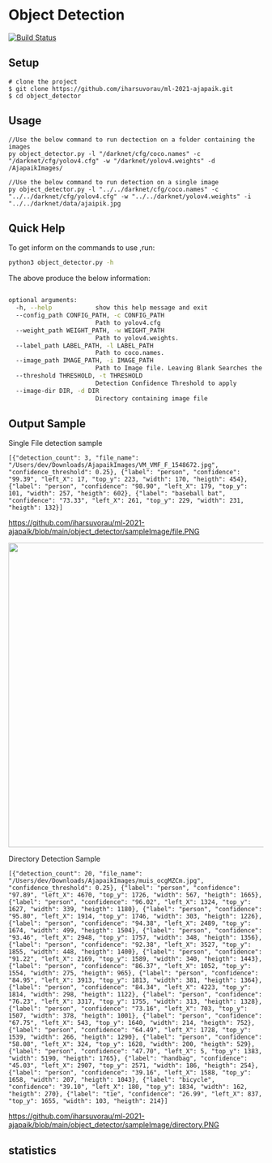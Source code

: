 # Object Detection
[![Build Status](https://travis-ci.org/joemccann/dillinger.svg?branch=master)](https://travis-ci.org/joemccann/dillinger)

## Setup
```
# clone the project
$ git clone https://github.com/iharsuvorau/ml-2021-ajapaik.git
$ cd object_detector
```
## Usage
```
//Use the below command to run dectection on a folder containing the images
py object_detector.py -l "/darknet/cfg/coco.names" -c "/darknet/cfg/yolov4.cfg" -w "/darknet/yolov4.weights" -d /AjapaikImages/

//Use the below command to run detection on a single image
py object_detector.py -l "../../darknet/cfg/coco.names" -c "../../darknet/cfg/yolov4.cfg" -w "../../darknet/yolov4.weights" -i "../../darknet/data/ajaipik.jpg
```


## Quick Help
To get inform on the commands to use ,run:
```sh
python3 object_detector.py -h
```
The above produce the below information:
```sh

optional arguments:
  -h, --help            show this help message and exit
  --config_path CONFIG_PATH, -c CONFIG_PATH
                        Path to yolov4.cfg
  --weight_path WEIGHT_PATH, -w WEIGHT_PATH
                        Path to yolov4.weights.
  --label_path LABEL_PATH, -l LABEL_PATH
                        Path to coco.names.
  --image_path IMAGE_PATH, -i IMAGE_PATH
                        Path to Image file. Leaving Blank Searches the current directory
  --threshold THRESHOLD, -t THRESHOLD
                        Detection Confidence Threshold to apply
  --image-dir DIR, -d DIR
                        Directory containing image file
```
## Output Sample
Single File detection sample
```
[{"detection_count": 3, "file_name": "/Users/dev/Downloads/AjapaikImages/VM_VMF_F_1548672.jpg", "confidence_threshold": 0.25}, {"label": "person", "confidence": "99.39", "left_X": 17, "top_y": 223, "width": 170, "heigth": 454}, {"label": "person", "confidence": "98.90", "left_X": 179, "top_y": 101, "width": 257, "heigth": 602}, {"label": "baseball bat", "confidence": "73.33", "left_X": 261, "top_y": 229, "width": 231, "heigth": 132}]

```
https://github.com/iharsuvorau/ml-2021-ajapaik/blob/main/object_detector/sampleImage/file.PNG

<kbd><img src="../ml-2021-ajapaik/blob/main/object_detector/sampleImage/file.PNG" width="600" height="600"> <kbd>

Directory Detection Sample
```
[{"detection_count": 20, "file_name": "/Users/dev/Downloads/AjapaikImages/muis_ocgMZCm.jpg", "confidence_threshold": 0.25}, {"label": "person", "confidence": "97.89", "left_X": 4670, "top_y": 1726, "width": 567, "heigth": 1665}, {"label": "person", "confidence": "96.02", "left_X": 1324, "top_y": 1627, "width": 339, "heigth": 1180}, {"label": "person", "confidence": "95.80", "left_X": 1914, "top_y": 1746, "width": 303, "heigth": 1226}, {"label": "person", "confidence": "94.38", "left_X": 2489, "top_y": 1674, "width": 499, "heigth": 1504}, {"label": "person", "confidence": "93.46", "left_X": 2948, "top_y": 1757, "width": 348, "heigth": 1356}, {"label": "person", "confidence": "92.38", "left_X": 3527, "top_y": 1855, "width": 448, "heigth": 1400}, {"label": "person", "confidence": "91.22", "left_X": 2169, "top_y": 1589, "width": 340, "heigth": 1443}, {"label": "person", "confidence": "86.37", "left_X": 1052, "top_y": 1554, "width": 275, "heigth": 965}, {"label": "person", "confidence": "84.95", "left_X": 3913, "top_y": 1813, "width": 381, "heigth": 1364}, {"label": "person", "confidence": "84.34", "left_X": 4223, "top_y": 1814, "width": 298, "heigth": 1122}, {"label": "person", "confidence": "76.23", "left_X": 3317, "top_y": 1755, "width": 313, "heigth": 1328}, {"label": "person", "confidence": "73.16", "left_X": 703, "top_y": 1507, "width": 378, "heigth": 1001}, {"label": "person", "confidence": "67.75", "left_X": 543, "top_y": 1640, "width": 214, "heigth": 752}, {"label": "person", "confidence": "64.49", "left_X": 1728, "top_y": 1539, "width": 266, "heigth": 1290}, {"label": "person", "confidence": "58.08", "left_X": 324, "top_y": 1628, "width": 200, "heigth": 529}, {"label": "person", "confidence": "47.70", "left_X": 5, "top_y": 1383, "width": 5190, "heigth": 1765}, {"label": "handbag", "confidence": "45.03", "left_X": 2907, "top_y": 2571, "width": 186, "heigth": 254}, {"label": "person", "confidence": "39.16", "left_X": 1588, "top_y": 1658, "width": 207, "heigth": 1043}, {"label": "bicycle", "confidence": "39.10", "left_X": 180, "top_y": 1834, "width": 162, "heigth": 270}, {"label": "tie", "confidence": "26.99", "left_X": 837, "top_y": 1655, "width": 103, "heigth": 214}]

```
https://github.com/iharsuvorau/ml-2021-ajapaik/blob/main/object_detector/sampleImage/directory.PNG

## statistics

